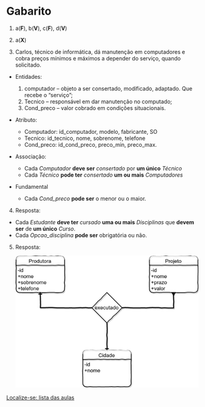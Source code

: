 # Gabarito

1. a(**F**), b(**V**), c(**F**), d(**V**)

2. a(**X**)

3. Carlos, técnico de informática, dá manutenção em computadores e cobra preços mínimos e máximos a depender do  serviço, quando solicitado.

- Entidades:
    1. computador – objeto a ser consertado, modificado, adaptado. Que recebe o “serviço”;
    2. Tecnico – responsável em dar manutenção no computado;
    3. Cond_preco – valor cobrado em condições situacionais.

- Atributo:
    - Computador: id_computador, modelo, fabricante, SO
    - Tecnico: id_tecnico, nome, sobrenome, telefone
    - Cond_preco: id_cond_preco, preco_min, preco_max.

- Associação:
    - Cada *Computador* **deve ser** *consertado* por **um único** *Técnico*
    - Cada *Técnico* **pode ter** *consertado* **um ou mais** *Computadores*
- Fundamental
    - Cada *Cond_preco* **pode ser** o menor ou o maior.

4. Resposta:
- Cada *Estudante* **deve ter** *cursado* **uma ou mais** *Disciplinas* que **devem ser** de **um único** *Curso*.
- Cada *Opcao_disciplina* **pode ser** obrigatória ou não.

5. Resposta:

    ![Resposta_q5](img/q5.png "Resposta q5 da av1")

[Localize-se: lista das aulas](https://github.com/tmenegaz/db_dendezeiros/blob/master/assunto/lista.md#lista-de-aulas)
